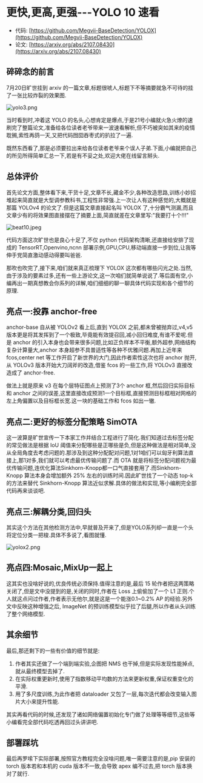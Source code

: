 # 更快,更高,更强---YOLO 10 速看


- 代码: [https://github.com/Megvii-BaseDetection/YOLOX](https://github.com/Megvii-BaseDetection/YOLOX)
- 论文: [https://arxiv.org/abs/2107.08430](https://arxiv.org/abs/2107.08430)



## 碎碎念的前言


7月20日旷世挂到 arxiv 的一篇文章,标题很唬人,标题下不等摘要就急不可待的挂了一张比较炸裂的效果图.


![yolo3.png](https://cdn.nlark.com/yuque/0/2021/png/2433458/1626962502499-16506486-5959-4040-9e1e-68e5595fb989.png#clientId=u94003346-7279-4&from=ui&id=ube0b10df&margin=%5Bobject%20Object%5D&name=yolo3.png&originHeight=808&originWidth=1350&originalType=binary&ratio=1&size=204501&status=done&style=none&taskId=ufa9dcbc0-71e7-458b-a724-c26c6d8134c)


当时看到时,冲着这 YOLO 的名头,心想肯定是爆点,于是21号小编就火急火燎的速刷完了整篇论文,准备给各位读者老爷带来一波速看解析,但不巧被突如其来的疫情耽搁,索性再鸽一天,又把代码囫囵吞枣式的扒拉了一遍.


既然东西看了,那是必须要拉出来给各位读者老爷来个误人子弟.下面,小编就把自己的所见所得简单汇总一下,若是有不妥之处,欢迎大佬在线留言掰头.


## 总体评价


首先论文方面,整体看下来,干货十足,文章不长,藏金不少,各种改造思路,训练小妙招堆起来简直就是大型调参教科书,工程性非常强.上一次让人有这种感觉的,大概就是那篇 YOLOv4 的论文了.但是这篇文章直接起名叫 YOLOX 了,十分霸气测漏,而且文章少有的将效果图直接摆在了摘要上面,简直就差在文章里写:"我要打十个!!!"


![beat10.jpeg](https://cdn.nlark.com/yuque/0/2021/jpeg/2433458/1626962523100-81f203a5-9669-4ffe-b7de-77b32ae361cf.jpeg#clientId=u94003346-7279-4&from=ui&id=u4934f7f4&margin=%5Bobject%20Object%5D&name=beat10.jpeg&originHeight=225&originWidth=225&originalType=binary&ratio=1&size=7114&status=done&style=none&taskId=u1be18f1e-ea0d-42f8-b53b-f48f9c5714b)


代码方面这次旷世也是良心十足了,不仅 python 代码架构清晰,还直接给安排了现成的 TensorRT,Openvino,ncnn 部署示例,GPU,CPU,移动端直接一步到位,让我等伸手党简直激动感动得要叫爸爸.


那吹也吹完了,接下来,咱们就来真正梳理下 YOLOX 这次都有哪些闪光之处.当然, 由于涉及的要素过多,还有一些上游论文,这一次咱们就简单说说了.等后面有空,小编再出一期真想教会你系列的详解,咱们细细的聊一聊具体代码实现和各个细节的原理.


## 亮点一:投靠 anchor-free


anchor-base 自从被 YOLOv2 看上后,直到 YOLOX 之前,都未曾被抛弃过,v4,v5版本更是将其发挥到了一个极致,毕竟能有效提召回,减小回归难度,有谁不爱呢.但是 anchor 的引入本身也会带来很多问题,比如正负样本不平衡,额外超参,网络结构复杂计算量大,anchor 本身超参不具普适性等各种不优雅问题.再加上近年来 fcos,center net 等工作开启了新世界的大门,因此作者索性这次也将 anchor 抛开,从 YOLOv3 版本开始大刀阔斧的改造,借鉴 fcos 的一些工作,将 YOLOv3 直接改造成了 anchor-free.


做法上就是原来 v3 在每个层特征图点上预测了3个 anchor 框,然后回归实际目标和 anchor 之间的误差,这里直接改成预测1一个目标框,直接预测目标框相对网格的左上角偏置以及目标框长宽.这一块的基础工作和 fcos 如出一辙.


## 亮点二:更好的标签分配策略 SimOTA


这一波算是旷世宣传一下本家工作并结合工程进行了简化.我们知道过去标签分配的常见做法是根据 IoU 阈值来分配哪些是正哪些是负,但是这种做法是相对简单,没从全局角度去考虑问题的.那涉及到这种分配配对问题,1对1咱们可以匈牙利算法直接上,那1对多,我们就可以考虑最优传输问题了.而 OTA 就是将标签分配问题视为最优传输问题,连优化算法Sinkhorn-Knopp都一口气直接套用了.而Sinkhorn-Knopp 算法本身会增加额外 25% 左右的训练时间.因此旷世找了一个动态 top-k 的方法来替代 Sinkhorn-Knopp 算法近似求解.具体的做法和实现,等小编刷完全部代码再来谈谈吧.


## 亮点三:解耦分类,回归头


其实这个方法在其他检测方法中,早就普及开来了,但是YOLO系列却一直是一个头将定位分类一把梭.具体不多说了,看图就懂.


![yolox2.png](https://cdn.nlark.com/yuque/0/2021/png/2433458/1626962537656-822dcf4a-61b3-48cd-b95f-41931b65ac23.png#clientId=u94003346-7279-4&from=ui&id=u59edfec1&margin=%5Bobject%20Object%5D&name=yolox2.png&originHeight=743&originWidth=1333&originalType=binary&ratio=1&size=161106&status=done&style=none&taskId=u7e292f70-76df-4cd8-94e6-7fdd502ef12)


## 亮点四:Mosaic,MixUp一起上


这其实也没啥好说的,优良传统必须保持.值得注意的是,最后 15 轮作者把这两策略关闭了,但是文中没提到的是,关闭的同时,作者在 Loss 上偷偷加了一个 L1 正则.个人就这点问过作者,作者表示无他尔,就是这是一个能涨0.1~0.2% AP 的经验.另外文中反映这种增强之后, ImageNet 的预训练模型似乎拉了后腿,所以作者从头训练了整个网络模型.


## 其余细节


最后,那还剩下的一些有价值的细节就是:


1. 作者其实还做了一个端到端实验,企图把 NMS 也干掉,但是实际发现性能掉点,就从最终模型去掉了.
2. 在实际权重更新时,使用了指数移动平均数的方法来更新权重,保证权重变化的平滑.
3. 用了多尺度训练,为此作者把 dataloader 又包了一层,每次迭代都会改变输入图片大小来提升性能.

其实再看代码的时候,还发现了诸如网络偏置初始化专门做了处理等等细节,这些等小编看完全部代码吃透再回过头讲讲吧.
## 部署踩坑


最后再罗嗦下实际部署,按照官方教程完全没啥问题,唯一需要注意的是,pip 安装的 torch 版本若和本机的 cuda 版本不一致,会导致 apex 编不过去,把 torch 版本换对了就行.
